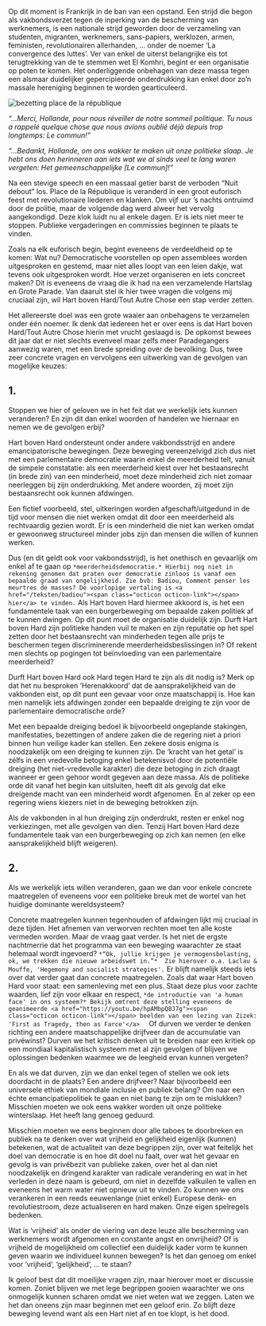 

Op dit moment is Frankrijk in de ban van een opstand. Een strijd die begon als vakbondsverzet tegen de inperking van de bescherming van werknemers, is een nationale strijd geworden door de verzameling van studenten, migranten, werknemers, sans-papiers, werklozen, armen, feministen, revolutionairen allerhanden, … onder de noemer ‘La convergence des luttes’.
Ver van enkel de uiterst belangrijke eis tot terugtrekking van de te stemmen wet El Komhri, begint er een organisatie op poten te komen. Het onderliggende onbehagen van deze massa tegen een alsmaar duidelijker gepercipieerde onderdrukking kan enkel door zo’n massale hereniging beginnen te worden gearticuleerd.

![bezetting place de la république](http://vektor.cc/img/Nuit_Debout/optocht.jpg)

_“…Merci, Hollande, pour nous réveiller de notre sommeil politique. Tu nous a rappelé quelque chose que nous avions oublié déjà depuis trop longtemps: Le commun!”_


_“…Bedankt, Hollande, om ons wakker te maken uit onze politieke slaap. Je hebt ons doen herinneren aan iets wat we al sinds veel te lang waren vergeten: Het gemeenschappelijke [Le commun]!”_

Na een stevige speech en een massaal getier barst de verboden “Nuit debout” los. Place de la République is veranderd in een groot euforisch feest met revolutionaire liederen en klanken. Om vijf uur ’s nachts ontruimd door de politie, maar de volgende dag werd alweer het vervolg aangekondigd. Deze klok luidt nu al enkele dagen. Er is iets niet meer te stoppen. Publieke vergaderingen en commissies beginnen te plaats te vinden.

Zoals na elk euforisch begin, begint eveneens de verdeeldheid op te komen: Wat nu? Democratische voorstellen op open assemblees worden uitgesproken en gestemd, maar niet alles loopt van een leien dakje, wat tevens ook uitgesproken wordt. Hoe verzet organiseren en iets concreet maken? Dit is eveneens de vraag die ik had na een verzamelende Hartslag en Grote Parade. Van daaruit stel ik hier twee vragen die volgens mij cruciaal zijn, wil Hart boven Hard/Tout Autre Chose een stap verder zetten.

Het allereerste doel was een grote waaier aan onbehagens te verzamelen onder één noemer. Ik denk dat iedereen het er over eens is dat Hart boven Hard/Tout Autre Chose hierin met vrucht geslaagd is. De opkomst bewees dit jaar dat er niet slechts evenveel maar zelfs meer Paradegangers aanwezig waren, met een brede spreiding over de bevolking. Dus, twee zeer concrete vragen en vervolgens een uitwerking van de gevolgen van mogelijke keuzes:

## 1.

Stoppen we hier of geloven we in het feit dat we werkelijk iets kunnen veranderen? En zijn dit dan enkel woorden of handelen we hiernaar en nemen we de gevolgen erbij?

Hart boven Hard ondersteunt onder andere vakbondsstrijd en andere emancipatorische bewegingen. Deze beweging vereenzelvigd zich dus niet met een parlementaire democratie waarin enkel de meerderheid telt, vanuit de simpele constatatie: als een meerderheid kiest over het bestaansrecht (in brede zin) van een minderheid, moet deze minderheid zich niet zomaar neerleggen bij zijn onderdrukking. Met andere woorden, zij moet zijn bestaansrecht ook kunnen afdwingen.

Een fictief voorbeeld, stel, uitkeringen worden afgeschaft/uitgedund in de tijd voor mensen die niet werken omdat dit door een meerderheid als rechtvaardig gezien wordt. Er is een minderheid die niet kan werken omdat er gewoonweg structureel minder jobs zijn dan mensen die willen of kunnen werken.

Dus (en dit geldt ook voor vakbondsstrijd), is het onethisch en gevaarlijk om enkel af te gaan op `*meerderheidsdemocratie.* Hierbij nog niet in rekening genomen dat praten over democratie zinloos is vanaf een bepaalde graad van ongelijkheid. Zie bvb: Badiou, Comment penser les meurtres de masses? De voorlopige vertaling is <a href="/teksten/badiou"><span class="octicon octicon-link"></span> hier</a> te vinden.`
Als Hart boven Hard hiermee akkoord is, is het een fundamentele taak van een burgerbeweging om bepaalde zaken politiek af te kunnen dwingen. Op dit punt moet de organisatie duidelijk zijn. Durft Hart boven Hard zijn politieke handen vuil te maken en zijn reputatie op het spel zetten door het bestaansrecht van minderheden tegen alle prijs te beschermen tegen discriminerende meerderheidsbeslissingen in? Of rekent men slechts op pogingen tot beïnvloeding van een parlementaire meerderheid?

Durft Hart boven Hard ook Hard tegen Hard te zijn als dit nodig is? Merk op dat het nu besproken ‘Herenakkoord’ dat de aansprakelijkheid van de vakbonden eist, op dit punt een gevaar voor onze maatschappij is. Hoe kan men namelijk iets afdwingen zonder een bepaalde dreiging te zijn voor de parlementaire democratische orde?

Met een bepaalde dreiging bedoel ik bijvoorbeeld ongeplande stakingen, manifestaties, bezettingen of andere zaken die de regering niet a priori binnen hun veilige kader kan stellen. Een zekere dosis enigma is noodzakelijk om een dreiging te kunnen zijn. De ‘kracht van het getal’ is zélfs in een vredevolle betoging enkel betekenisvol door de potentiële dreiging (het niet-vredevolle karakter) die deze betoging in zich draagt wanneer er geen gehoor wordt gegeven aan deze massa. Als de politieke orde dit vanaf het begin kan uitsluiten, heeft dit als gevolg dat elke dreigende macht van een minderheid wordt afgenomen. En al zeker op een regering wiens kiezers niet in de beweging betrokken zijn.

Als de vakbonden in al hun dreiging zijn onderdrukt, resten er enkel nog verkiezingen, met alle gevolgen van dien. Tenzij Hart boven Hard deze fundamentele taak van een burgerbeweging op zich kan nemen (en elke aansprakelijkheid blijft weigeren).

## 2.

Als we werkelijk iets willen veranderen, gaan we dan voor enkele concrete maatregelen of eveneens voor een politieke breuk met de wortel van het huidige dominante wereldsysteem?

Concrete maatregelen kunnen tegenhouden of afdwingen lijkt mij cruciaal in deze tijden. Het afnemen van verworven rechten moet ten alle koste vermeden worden. Maar de vraag gaat verder. Is het niet de ergste nachtmerrie dat het programma van een beweging waarachter ze staat helemaal wordt ingevoerd? `*“Ok, jullie krijgen je vermogensbelasting, ok, we trekken die nieuwe arbeidswet in.”*  Zie hierover o.a. Laclau & Mouffe, 'Hegemony and socialist strategies'.` Er blijft namelijk steeds iets over dat verder gaat dan concrete maatregelen. Zoals dat waar Hart boven Hard voor staat: een samenleving met een plus. Staat deze plus voor zachte waarden, lief zijn voor elkaar en respect, `*de introductie van 'a human face' in ons systeem?* Bekijk omtrent deze stelling eveneens de geanimeerde <a href="https://youtu.be/hpAMbpQ8J7g"><span class="octicon octicon-link"></span> beelden van een lezing van Zizek: 'First as Tragedy, then as Farce'</a>  ` Of durven we verder te denken richting een andere maatschappelijke drijfveer dan de accumulatie van privéwinst? Durven we het kritisch denken uit te breiden naar een kritiek op een mondiaal kapitalistisch systeem met al zijn gevolgen of blijven we oplossingen bedenken waarmee we de leegheid ervan kunnen vergeten?

En als we dat durven, zijn we dan enkel tegen of stellen we ook iets doordacht in de plaats? Een andere drijfveer? Naar bijvoorbeeld een universele ethiek van mondiale inclusie en publiek belang? Om naar een échte emancipatiepolitiek te gaan en niet bang te zijn om te mislukken? Misschien moeten we ook eens wakker worden uit onze politieke winterslaap. Het heeft lang genoeg geduurd.

Misschien moeten we eens beginnen door alle taboes te doorbreken en publiek na te denken over wat vrijheid en gelijkheid eigenlijk (kunnen) betekenen, wat de actualiteit van deze begrippen zijn, over wat feitelijk het doel van democratie is en hoe dit doel nu faalt, over wat het gevaar en gevolg is van privébezit van publieke zaken, over het al dan niet noodzakelijk en dringend karakter van radicale verandering en wat in het verleden in deze naam is gebeurd, om niet in dezelfde valkuilen te vallen en eveneens het warm water niet opnieuw uit te vinden. Zo kunnen we ons verankeren in een reeds eeuwenlange (niet enkel) Europese denk- en revolutiestroom, deze actualiseren en hard maken. Onze eigen spelregels bedenken.

Wat is ‘vrijheid’ als onder de viering van deze leuze alle bescherming van werknemers wordt afgenomen en constante angst en onvrijheid? Of is vrijheid de mogelijkheid om collectief een duidelijk kader vorm te kunnen geven waarin we individueel kunnen bewegen? Is het dan genoeg om enkel voor ‘vrijheid’, ‘gelijkheid’, … te staan?

Ik geloof best dat dit moeilijke vragen zijn, maar hierover moet er discussie komen. Zoniet blijven we met lege begrippen gooien waarachter we ons onmogelijk kunnen scharen omdat we niet weten wat we zeggen.
Laten we het dan oneens zijn maar beginnen met een geloof erin. Zo blijft deze beweging levend want als een Hart niet af en toe klopt, is het dood.

